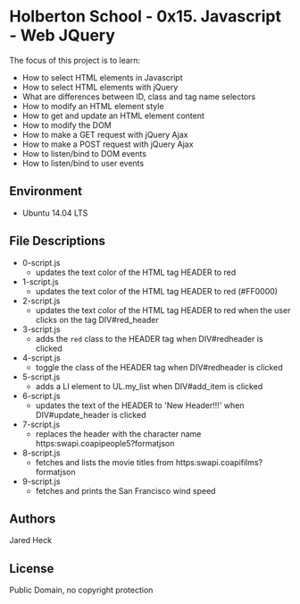 #  Holberton School - 0x15. Javascript - Web JQuery

The focus of this project is to learn:
* How to select HTML elements in Javascript
* How to select HTML elements with jQuery
* What are differences between ID, class and tag name selectors
* How to modify an HTML element style
* How to get and update an HTML element content
* How to modify the DOM
* How to make a GET request with jQuery Ajax
* How to make a POST request with jQuery Ajax
* How to listen/bind to DOM events
* How to listen/bind to user events
## Environment
* Ubuntu 14.04 LTS

## File Descriptions
* 0-script.js 
	* updates the text color of the HTML tag HEADER to red
* 1-script.js 
	* updates the text color of the HTML tag HEADER to red (#FF0000)
* 2-script.js 
	* updates the text color of the HTML tag HEADER to red when the user clicks on the tag DIV#red_header
* 3-script.js 
	* adds the `red` class to the HEADER tag when DIV#redheader is clicked
* 4-script.js 
	* toggle the class of the HEADER tag when DIV#redheader is clicked
* 5-script.js 
	* adds a LI element to UL.my_list when DIV#add_item is clicked
* 6-script.js 
	* updates the text of the HEADER to 'New Header!!!' when DIV#update_header is clicked
* 7-script.js 
	* replaces the header with the character name https:swapi.coapipeople5?formatjson
* 8-script.js 
	* fetches and lists the movie titles from https:swapi.coapifilms?formatjson
* 9-script.js 
	* fetches and prints the San Francisco wind speed
## Authors
Jared Heck
 
## License
Public Domain, no copyright protection
